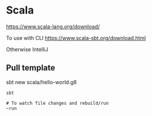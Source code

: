 # Scala


https://www.scala-lang.org/download/

To use with CLI
https://www.scala-sbt.org/download.html

Otherwise IntelliJ

## Pull template
sbt new scala/hello-world.g8

```
sbt

# To watch file changes and rebuild/run
~run
```


